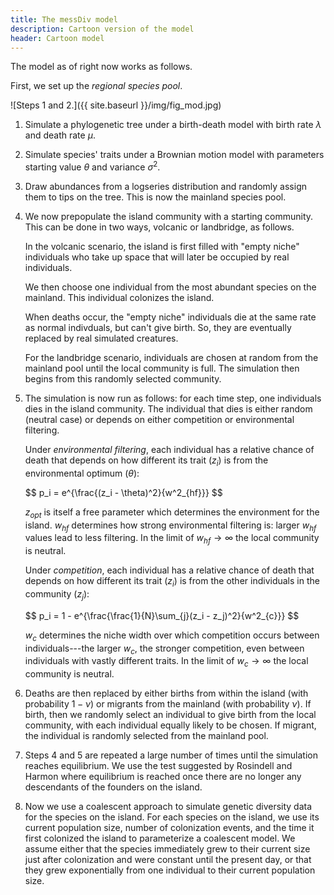 ```yaml
---
title: The messDiv model
description: Cartoon version of the model
header: Cartoon model
---
```

The model as of right now works as follows.

First, we set up the *regional species pool*.

![Steps 1 and 2.]({{ site.baseurl }}/img/fig_mod.jpg)

1. Simulate a phylogenetic tree under a birth-death model with birth rate $\lambda$ and death rate $\mu$.
2. Simulate species' traits under a Brownian motion model with parameters starting value $\theta$ and variance $\sigma^2$.
3. Draw abundances from a logseries distribution and randomly assign them to tips on the tree. This is now the mainland species pool.
4. We now prepopulate the island community with a starting community. This can be done in two ways, volcanic or landbridge, as follows.

    In the volcanic scenario, the island is first filled with "empty niche" individuals who take up space that will later be occupied by real individuals.

    We then choose one individual from the most abundant species on the mainland. This individual colonizes the island.

    When deaths occur, the "empty niche" individuals die at the same rate as normal indivduals, but can't give birth. So, they are eventually replaced by real simulated creatures.

    For the landbridge scenario, individuals are chosen at random from the mainland pool until the local community is full. The simulation then begins from this randomly selected community.
5. The simulation is now run as follows: for each time step, one individuals dies in the island community. The individual that dies is either random (neutral case) or depends on either competition or environmental filtering.
    
    Under *environmental filtering*, each individual has a relative chance of death that depends on how different its trait ($z_i$) is from the environmental optimum ($\theta$):

    <div>
    $$
    p_i = e^{\frac{(z_i - \theta)^2}{w^2_{hf}}}
    $$
    </div>

    $z_{opt}$ is itself a free parameter which determines the environment for the island. $w_{hf}$ determines how strong environmental filtering is: larger $w_{hf}$ values lead to less filtering. In the limit of $w_{hf} \rightarrow \infty$ the local community is neutral.
    
    Under *competition*, each individual has a relative chance of death that depends on how different its trait ($z_i$) is from the other individuals in the community ($z_j$):

    <div>
    $$
    p_i = 1 - e^{\frac{\frac{1}{N}\sum_{j}(z_i - z_j)^2}{w^2_{c}}}
    $$
    </div>

    $w_c$ determines the niche width over which competition occurs between individuals---the larger $w_c$, the stronger competition, even between individuals with vastly different traits. In the limit of $w_c \rightarrow \infty$ the local community is neutral.

6. Deaths are then replaced by either births from within the island (with probability $1-\nu$) or migrants from the mainland (with probability $\nu$). If birth, then we randomly select an individual to give birth from the local community, with each individual equally likely to be chosen. If migrant, the individual is randomly selected from the mainland pool.

7. Steps 4 and 5 are repeated a large number of times until the simulation reaches equilibrium. We use the test suggested by Rosindell and Harmon where equilibrium is reached once there are no longer any descendants of the founders on the island.

8. Now we use a coalescent approach to simulate genetic diversity data for the species on the island. For each species on the island, we use its current population size, number of colonization events, and the time it first colonized the island to parameterize a coalescent model. We assume either that the species immediately grew to their current size just after colonization and were constant until the present day, or that they grew exponentially from one individual to their current population size.
